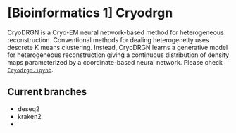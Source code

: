 # [Bioinformatics 1] Cryodrgn 

CryoDRGN is a Cryo-EM neural network-based method for heterogeneous reconstruction. Conventional methods for dealing heterogeneity uses descrete K means clustering. Instead, CryoDRGN learns a generative model for heterogeneous reconstruction giving a continuous distribution of density maps parameterized by a coordinate-based neural network. 
Please check [`Cryodrgn.ipynb`](Cryodrgn.ipynb).

## Current branches
- deseq2
- kraken2
-

